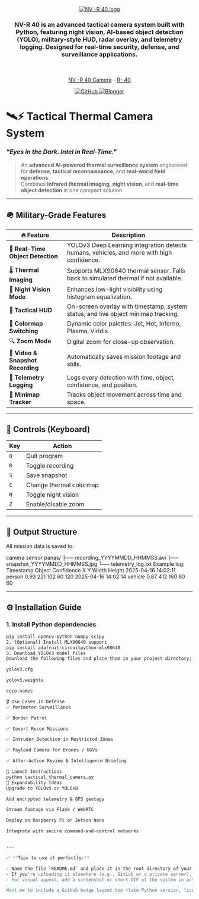 <p align="center">
  <a href="https://farizdevloper.blogspot.com/">
    <img src="https://github.com/user-attachments/assets/ea5d3ce8-7b37-4af7-bb9a-3c8371db7b9d" alt="NV -R 40 logo">
  </a>
</p>

<h3 align="center">NV-R 40 is an advanced tactical camera system built with Python, featuring night vision, AI-based object detection (YOLO), military-style HUD, radar overlay, and telemetry logging. Designed for real-time security, defense, and surveillance applications.</h3>

<p align="center">
 
  <br>
  <br>
  <a href="https://wpscan.com/](https://farizdevloper.blogspot.com" title="homepage" target="_blank">NV -R 40 Camera</a> - <a href="https://wordpress.org/plugins/wpscan/" title="NV -R 40" target="_blank">R- 40</a>
</p>

<p align="center">
  <a href="https://github.com/FarizDevloper" target="_blank">
    <img src="https://img.shields.io/badge/GitHub-FarizDevloper-181717?style=for-the-badge&logo=github&logoColor=white" alt="GitHub">
  </a>
  <a href="https://farizdevloper.blogspot.com/" target="_blank">
    <img src="https://img.shields.io/badge/Blogger-FF5722?style=for-the-badge&logo=blogger&logoColor=white" alt="Blogger">
  </a>
</p>




# 🛰️⚡ Tactical Thermal Camera System  
### *"Eyes in the Dark. Intel in Real-Time."*


> An **advanced AI-powered thermal surveillance system** engineered for **defense, tactical reconnaissance**, and **real-world field operations**.  
> Combines **infrared thermal imaging**, **night vision**, and **real-time object detection** in one compact solution.

---

## 🪖 Military-Grade Features

| 🔥 Feature | Description |
|-----------|-------------|
| 🎯 **Real-Time Object Detection** | YOLOv3 Deep Learning integration detects humans, vehicles, and more with high confidence. |
| 🌡️ **Thermal Imaging** | Supports MLX90640 thermal sensor. Falls back to simulated thermal if not available. |
| 🌙 **Night Vision Mode** | Enhances low-light visibility using histogram equalization. |
| 🧠 **Tactical HUD** | On-screen overlay with timestamp, system status, and live object minimap tracking. |
| 🎨 **Colormap Switching** | Dynamic color palettes: Jet, Hot, Inferno, Plasma, Viridis. |
| 🔍 **Zoom Mode** | Digital zoom for close-up observation. |
| 📼 **Video & Snapshot Recording** | Automatically saves mission footage and stills. |
| 🧾 **Telemetry Logging** | Logs every detection with time, object, confidence, and position. |
| 📍 **Minimap Tracker** | Tracks object movement across time and space. |

---

## 🧭 Controls (Keyboard)

| Key | Action |
|-----|--------|
| `Q` | Quit program |
| `R` | Toggle recording |
| `S` | Save snapshot |
| `C` | Change thermal colormap |
| `N` | Toggle night vision |
| `Z` | Enable/disable zoom |

---

## 📂 Output Structure

All mission data is saved to:

camera sensor panas/ ├── recording_YYYYMMDD_HHMMSS.avi ├── snapshot_YYYYMMDD_HHMMSS.jpg └── telemetry_log.txt
Example log:
Timestamp Object Confidence X Y Width Height 2025-04-16 14:02:11 person 0.93 221 102 60 120 2025-04-16 14:02:14 vehicle 0.87 412 160 80 60


---

## ⚙️ Installation Guide

### 1. Install Python dependencies

```bash
pip install opencv-python numpy scipy
2. (Optional) Install MLX90640 support
pip install adafruit-circuitpython-mlx90640
3. Download YOLOv3 model files
Download the following files and place them in your project directory:

yolov3.cfg

yolov3.weights

coco.names

🎖️ Use Cases in Defense
✅ Perimeter Surveillance

✅ Border Patrol

✅ Covert Recon Missions

✅ Intruder Detection in Restricted Zones

✅ Payload Camera for Drones / UGVs

✅ After-Action Review & Intelligence Briefing

🚀 Launch Instructions
python tactical_thermal_camera.py
🧰 Expandability Ideas
Upgrade to YOLOv5 or YOLOv8

Add encrypted telemetry & GPS geotags

Stream footage via Flask / WebRTC

Deploy on Raspberry Pi or Jetson Nano

Integrate with secure command-and-control networks


---

✅ **Tips to use it perfectly:**

- Name the file `README.md` and place it in the root directory of your GitHub repository.
- If you're uploading it elsewhere (e.g., GitLab or a private server), Markdown formatting will still work.
- For visual appeal, add a screenshot or short GIF of the system in action right under the first section (optional but highly recommended).

Want me to include a GitHub badge layout too (like Python version, license, build passing)? Let me know!





